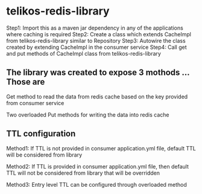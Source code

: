 # telikos-redis-library

Step1: Import this as a maven jar dependency in any of the applications where caching is required
Step2: Create a class which extends CacheImpl from telikos-redis-library similar to Repository
Step3: Autowire the class created by extending CacheImpl in the consumer service
Step4: Call get and put methods of CacheImpl class from telikos-redis-library

 
## The library was created to expose 3 mothods ... Those are

Get method to read the data from redis cache based on the key provided from consumer service

Two overloaded Put methods for writing the data into redis cache

## TTL configuration

Method1: If TTL is not provided in consumer application.yml file, default TTL will be considered from library

Method2: If TTL is provided in consumer application.yml file, then default TTL will not be considered from library that will be overridden

Method3: Entry level TTL can be configured through overloaded method

